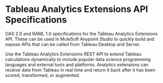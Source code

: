 # Tableau Analytics Extensions API Specifications

OAS 2.0 and RAML 1.0 specifications for the Tableau Analytics Extensions API. These can be used in MuleSoft Anypoint Studio to quickly build and expose APIs that can be called from Tableau Desktop and Server.

Use the Tableau Analytics Extensions REST API to extend Tableau calculations dynamically to include popular data science programming languages and external tools and platforms. Analytics extensions can receive data from Tableau in real time and return it back after it has been scored, transformed, or augmented.